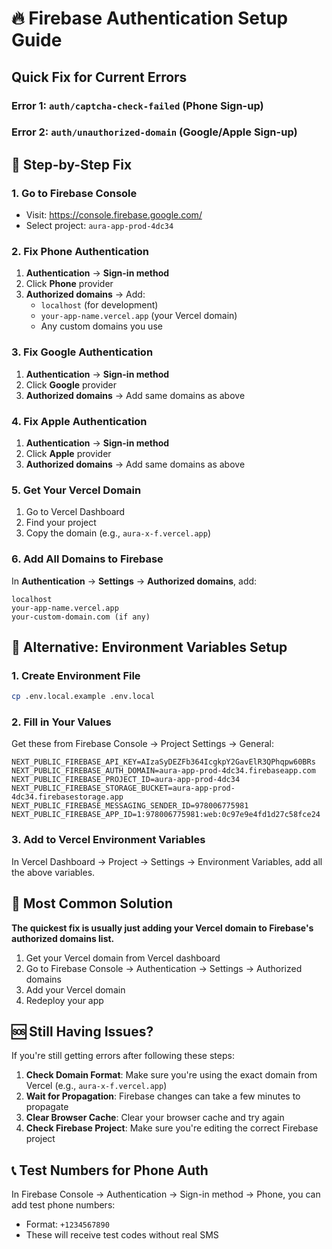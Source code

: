 # 🔥 Firebase Authentication Setup Guide

## Quick Fix for Current Errors

### Error 1: `auth/captcha-check-failed` (Phone Sign-up)
### Error 2: `auth/unauthorized-domain` (Google/Apple Sign-up)

## 🚀 Step-by-Step Fix

### 1. Go to Firebase Console
- Visit: https://console.firebase.google.com/
- Select project: `aura-app-prod-4dc34`

### 2. Fix Phone Authentication
1. **Authentication** → **Sign-in method**
2. Click **Phone** provider
3. **Authorized domains** → Add:
   - `localhost` (for development)
   - `your-app-name.vercel.app` (your Vercel domain)
   - Any custom domains you use

### 3. Fix Google Authentication
1. **Authentication** → **Sign-in method**
2. Click **Google** provider
3. **Authorized domains** → Add same domains as above

### 4. Fix Apple Authentication
1. **Authentication** → **Sign-in method**
2. Click **Apple** provider
3. **Authorized domains** → Add same domains as above

### 5. Get Your Vercel Domain
1. Go to Vercel Dashboard
2. Find your project
3. Copy the domain (e.g., `aura-x-f.vercel.app`)

### 6. Add All Domains to Firebase
In **Authentication** → **Settings** → **Authorized domains**, add:
```
localhost
your-app-name.vercel.app
your-custom-domain.com (if any)
```

## 🔧 Alternative: Environment Variables Setup

### 1. Create Environment File
```bash
cp .env.local.example .env.local
```

### 2. Fill in Your Values
Get these from Firebase Console → Project Settings → General:
```env
NEXT_PUBLIC_FIREBASE_API_KEY=AIzaSyDEZFb364IcgkpY2GavElR3QPhqpw60BRs
NEXT_PUBLIC_FIREBASE_AUTH_DOMAIN=aura-app-prod-4dc34.firebaseapp.com
NEXT_PUBLIC_FIREBASE_PROJECT_ID=aura-app-prod-4dc34
NEXT_PUBLIC_FIREBASE_STORAGE_BUCKET=aura-app-prod-4dc34.firebasestorage.app
NEXT_PUBLIC_FIREBASE_MESSAGING_SENDER_ID=978006775981
NEXT_PUBLIC_FIREBASE_APP_ID=1:978006775981:web:0c97e9e4fd1d27c58fce24
```

### 3. Add to Vercel Environment Variables
In Vercel Dashboard → Project → Settings → Environment Variables, add all the above variables.

## 🎯 Most Common Solution

**The quickest fix is usually just adding your Vercel domain to Firebase's authorized domains list.**

1. Get your Vercel domain from Vercel dashboard
2. Go to Firebase Console → Authentication → Settings → Authorized domains
3. Add your Vercel domain
4. Redeploy your app

## 🆘 Still Having Issues?

If you're still getting errors after following these steps:

1. **Check Domain Format**: Make sure you're using the exact domain from Vercel (e.g., `aura-x-f.vercel.app`)
2. **Wait for Propagation**: Firebase changes can take a few minutes to propagate
3. **Clear Browser Cache**: Clear your browser cache and try again
4. **Check Firebase Project**: Make sure you're editing the correct Firebase project

## 📞 Test Numbers for Phone Auth

In Firebase Console → Authentication → Sign-in method → Phone, you can add test phone numbers:
- Format: `+1234567890`
- These will receive test codes without real SMS

